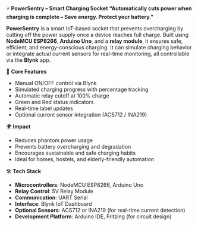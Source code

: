 



⚡ **PowerSentry – Smart Charging Socket**
**“Automatically cuts power when charging is complete – Save energy. Protect your battery.”**

**PowerSentry** is a smart IoT-based socket that prevents overcharging by cutting off the power supply once a device reaches full charge. Built using **NodeMCU ESP8266**, **Arduino Uno**, and a **relay module**, it ensures safe, efficient, and energy-conscious charging. It can simulate charging behavior or integrate actual current sensors for real-time monitoring, all controllable via the **Blynk** app.


🔧 **Core Features**

* Manual ON/OFF control via Blynk 
* Simulated charging progress with percentage tracking 
* Automatic relay cutoff at 100% charge
* Green and Red status indicators 
* Real-time label updates 
* Optional current sensor integration (ACS712 / INA219)



🌍 **Impact**

* Reduces phantom power usage
* Prevents battery overcharging and degradation
* Encourages sustainable and safe charging habits
* Ideal for homes, hostels, and elderly-friendly automation



🛠 **Tech Stack**

* **Microcontrollers**: NodeMCU ESP8266, Arduino Uno
* **Relay Control**: 5V Relay Module
* **Communication**: UART Serial
* **Interface**: Blynk IoT Dashboard
* **Optional Sensors**: ACS712 or INA219 (for real-time current detection)
* **Development Platform**: Arduino IDE, Fritzing (for circuit design)



